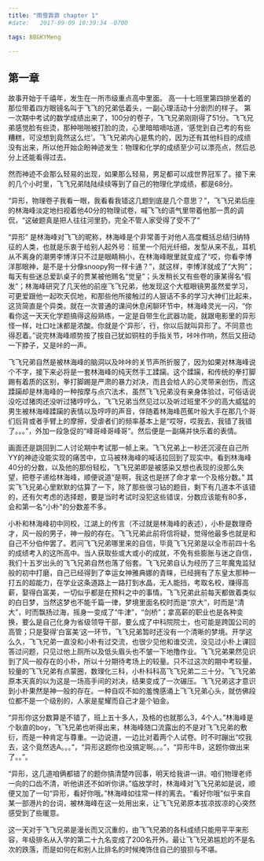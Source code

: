 ```yaml
---
title: "雨雪霏霏 chapter 1"
#date:   2017-09-09 10:39:34 -0700

tags: BBGKYMeng

---
```

## 第一章
故事开始于千禧年，发生在一所市级重点高中里面。
 高一十七班里第四排坐着的那位带着四方眼镜名叫于飞飞的兄弟低着头，一副心理活动十分剧烈的样子。 第一次期中考试的数学成绩出来了，100分的卷子，飞飞兄弟刚刚得了51分。飞飞兄弟感觉脸有些烫，那种啪啪被打脸的烫，心里暗暗嘀咕道，‘感觉到自己考的有些糟糕，可没想到竟然这么烂’。飞飞兄弟内心是焦灼的，因为还有其他科目的成绩没有出来，所以他开始企盼神迹发生：物理和化学的成绩至少可以漂亮点，然后总分上还能看得过去。
 
然而神迹不会那么轻易的出现，如果那么轻易，男足都可以成世界冠军了。接下来的几个小时里，飞飞兄弟陆陆续续等到了自己的物理化学成绩，都是68分。

“异形，物理卷子我看一眼，我看看我错这几题到底是几个意思？”，飞飞兄弟后座的林海峰淡定地扫视着他40分的物理试卷，喊飞飞的语气里带着他那一贯的调侃，“这破题真是把人往往河里扔，完全不管人家受得了受不了”

“异形” 是林海峰对飞飞的昵称，林海峰是个非常善于对他人高度概括总结归纳特征的人类，也就是乐衷于给别人起外号：班里一个阳光纤细，发型从来不乱，耳机从不离身的潮男李博洋只不过是眼睛稍小，在林海峰眼里就变成了“哎，你看李博洋那眼神，是不是十分像snoopy狗一样卡通？”，就这样，李博洋就成了“大狗”；每天有些迷总爱趴桌子的贾某被他赐名“觉皇”；头发稍长又有些卷的康某得名“假发”；林海峰研究了几天他的前座飞飞兄弟，他发现这个大框眼镜男虽然爱学习，可更爱跟他一起吹天侃地，和那些他所接触过的人狠话不多的学习大神们比起来，这货简直是个异类。就在一次普通的课间休息闲聊环节中，林海峰灵光一闪，“你看你这一天天化学题搞得这般熟练，一定是自带生化武器功能，就跟电影里的异形怪一样，吐口吐沫都是浓酸。你就是个’异形‘，行，你以后就叫异形了。不同意也得忍着。”说完林海峰顺势按了按自己犹如铜柱的手指关节，咔咔作响，然后又扭动一下脖子，又是咔的一声。

飞飞兄弟自然是被林海峰的脑洞以及咔咔的关节声所折服了，因为如果对林海峰说个不字，接下来必将是一套林海峰的纯天然手工蹂躏。这个蹂躏，和传统的拳打脚踢有着质的区别，拳打脚踢是严肃的暴力对决，而且会给人的心灵带来创伤，而这蹂躏却是林海峰的一种按摩与点穴法术，虽然飞飞兄弟没有亲身体验过，可俗话说没吃过猪肉还没听过猪哼哼么，飞飞兄弟当然见过以及听过班里不少的高大威猛的男生被林海峰蹂躏的表情以及哼哼的声音，伴随着林海峰芭蕉叶般大手在那几个哥们后背或者手臂上的摩擦，受虐者们的频率基本上是“哎呀，哎我去，我错了我错了。。。”，外加一段急促的“峰哥峰哥峰哥”。然后便是一副痛并快乐着的表情。


画面还是跳回到二人讨论期中考试那一帧上来。飞飞兄弟上一秒还沉浸在自己所YY的神迹没能实现的痛苦中，立马被林海峰的喊话拉回到了现实中。看到林海峰40分的分数，以及他的那份轻松，飞飞兄弟即是被感染又想也表现的没那么失望，把卷子递给林海峰，顺便说道“是啊，我这也是拼了命才拿一个及格分数。” 其实飞飞兄弟心里默默的估算了一下，除了那些很刁钻的题目，剩下有几道本不该错的，还有欠考虑的选择题，要是当时考试时没犯这些错误，分数应该能有80多，会和第一名“小朴”的分数差不多。

小朴和林海峰初中同校，江湖上的传言（不过就是林海峰的表述），小朴是数理奇才，风一般的男子，神一般的存在。飞飞兄弟此前将信将疑，觉得他最多也就是和自己不分伯仲罢了。若问飞飞兄弟哪里来的自信，毕竟飞飞兄弟是以全市前四十名的成绩考入的这所高中。当人获取些或大或小的成就，不免有些膨胀与迷之自信，我们十五岁出头的飞飞兄弟自然也落了俗套。飞飞兄弟自认为经历了三年魔鬼监狱般的初中打磨，自己已经得到了幸运女神雅典娜的青睐，已经拥有了东皇太那种一打五的超能力，在学业这条道路上一路打到水晶，无人能挡，考取名校，赚得高薪，娶得白富美，一切似乎都是在预料之中的事情。飞飞兄弟此前每天都做着类似的白日梦，当然这梦也不能千篇一律，梦境里面名校时而是“京大”，时而是“清大”，时而飘扬过海，摇身一变成了“牛津”，“剑桥”；拿高薪的职业也是各种变换，要么是自己化身为省级领导干部，要么成了中科院院士，也可能是跨国公司的高管；只是娶得’白富美‘这一环节，飞飞兄弟暂时还没有一个清晰的梦境。开学这么久，飞飞兄弟一直没和小朴有过交流，也很少见他和谁交流，没见过小朴上课回答过问题，只见过他上厕所以及低头眉头也不皱一下地撸作业。飞飞兄弟果然见识到了风一般存在的小朴，所以十分期待考场上的较量。只不过这次的期中考较量，较量的飞飞兄弟有点蒙圈，数理化三科，小朴科科高飞飞兄弟二三十分。飞飞兄弟原本天真的以为这是一场高手间的对决，结果变成了一次碾压。飞飞兄弟这才意识到小朴果然是神一般的存在。一种自叹不如的羞愧感涌上飞飞兄弟心头，就仿佛段位都不是一个级别的，人家是星耀而自己才是个铂金。

“异形你这分数算是不错了，班上五十多人，及格的也就那么3，4个人。”林海峰是个耿直的boy，飞飞兄弟也听得出来，林海峰随口流露出的不是对飞飞兄弟的敷衍，而是一种肯定与尊重。一边说道，一边比对着两个人试卷。时不时蹦出“哎我去，这个竟然选A。。。”，“异形这题你也没搞定啊。。。”，“异形牛B，这题你做出来了。。”。

“异形，这几道咱俩都错了的题你搞清楚咋回事，明天给我讲一讲。咱们物理老师一向的口齿不清，听他讲还不如听你讲。”临放学时，林海峰对飞飞兄弟如是说，顺便又加了一句“异形，看好你哦。”林海峰如往常一样的离去。“看好你哦”似乎来自某一部港片的台词，被林海峰在这一处用出来，让飞飞兄弟原本拔凉拔凉的心突然感受到了些暖意。

这一天对于飞飞兄弟是漫长而又沉重的，由飞飞兄弟的各科成绩只能用平平来形容，年级排名从入学的第二十九名变成了200名开外。最让飞飞兄弟尴尬的不是名次的跌落，而是如何在和别人比排名的时候掩饰住自己的狼狈与不堪。








